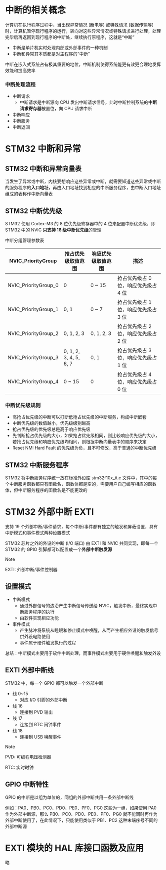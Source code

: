 # 中断的相关概念

计算机在执行程序过程中，当出现异常情况 (断电等) 或特殊请求 (数据传输等) 时，计算机暂停现行程序的运行，转向对这些异常情况或特殊请求进行处理，处理完毕后再返回到现行程序的中断处，继续执行原程序，这就是“中断”
- 中断是单片机实时处理内部或外部事件的一种机制
- 中断和异常其本质都是对主程序的“中断”

中断在嵌入式系统占有极其重要的地位，中断机制使得系统能更有效更合理地发挥效能和提高效率

### 中断处理流程

- 中断请求
  - 中断请求是中断源向 CPU 发出中断请求信号，此时中断控制系统的**中断请求寄存器**被置位，向 CPU 请求中断
- 中断响应
- 中断服务
- 中断返回

# STM32 中断和异常

## STM32 中断和异常向量表

当发生了异常或中断，内核要想响应这些异常或中断，就需要知道这些异常或中断的服务程序的**入口地址**，再由入口地址找到相应的中断服务程序，由中断入口地址组成的表称作中断向量表

## STM32 中断优先级

STM32 使用 Cortex-M3 的 8 位优先级寄存器中的 4 位来配置中断优先级，即 STM32 中的 NVIC **只支持 16 级中断优先级**的管理

中断分组管理参数表

| NVIC_PriorityGroup   | 抢占优先级取值范围     | 响应优先级取值范围 | 描述                                 |
| -------------------- | ---------------------- | ------------------ | ------------------------------------ |
| NVIC_PriorityGroup_0 | 0                      | 0 ~ 15             | 抢占优先级占 0 位，响应优先级占 4 位 |
| NVIC_PriorityGroup_1 | 0, 1                   | 0 ~ 7              | 抢占优先级占 1 位，响应优先级占 3 位 |
| NVIC_PriorityGroup_2 | 0, 1, 2, 3             | 0, 1, 2, 3         | 抢占优先级占 2 位，响应优先级占 2 位 |
| NVIC_PriorityGroup_3 | 0, 1, 2, 3, 4, 5, 6, 7 | 0, 1               | 抢占优先级占 3 位，响应优先级占 1 位 |
| NVIC_PriorityGroup_4 | 0 ~ 15                 | 0                  | 抢占优先级占 4 位，响应优先级占 0 位 |

### 中断优先级规则

- 高抢占优先级的中断可以打断低抢占优先级的中断服务，构成中断嵌套
- 中断优先级的数值越小，优先级级别越高
- 抢占优先级的优先级总是高于响应优先级
- 先判断抢占优先级的大小，如果抢占优先级相同，则比较响应优先级的大小，若抢占优先级和响应优先级均相同，则根据中断向量表中的顺序来决定
- Reset NMI Hard Fault 的优先级为负，且不可修改，高于普通的中断优先级

## STM32 中断服务程序

STM32 将中断服务程序统一放在标准外设库 stm32f10x_it.c 文件中，其中的每个中断服务函数都只有函数名，函数体都是空的，需要用户自己编写相应的函数体，但中断服务程序的函数名是不能更改的

# STM32 外部中断 EXTI

支持 19 个外部中断/事件请求，每个中断/事件都有独立的触发和屏蔽设置，具有中断模式和事件模式两种设置模式

STM32 芯片之外的外设的中断 (I/O 端口) 由 EXTI 和 NVIC 共同实现，即每一个 STM32 的 GPIO 引脚都可以配置成一个**外部中断触发源**

> [!NOTE]
> EXTI: 外部中断/事件控制器

## 设置模式

- 中断模式
  - 通过外部信号的边沿产生中断信号传送给 NVIC，触发中断，最终实现中断服务程序的执行
  - 由软件实现相应功能
- 事件模式
  - 产生脉冲将系统从睡眠和停止模式中唤醒，从而产生相应外设的触发信号供外设电路使用
  - 事件属于硬件触发执行的过程

总结：中断模式主要用于软件中断处理，而事件模式主要用于硬件唤醒和触发外设

## EXTI 外部中断线

STM32 中，每一个 GPIO 都可以触发一个外部中断

- 线 0~15
  - 对应 I/O 引脚的外部中断
- 线 16
  - 连接到 PVD 输出
- 线 17
  - 连接到 RTC 闹钟事件
- 线 18
  - 连接到 USB 唤醒事件

> [!NOTE]
> PVD: 可编程电压检测器
>
> RTC: 实时时钟

## GPIO 中断特性

GPIO 的中断是以组为单位的，同组的外部中断共用一条外部中断线

例如：PA0、PB0、PC0、PD0、PE0、PF0、PG0 这些为一组，如果使用 PA0 作为外部中断源，那么 PB0、PC0、PD0、PE0、PF0、PG0 就不能同时再作为外部中断使用了，在此情况下，只能使用类似于 PB1、PC2 这种末端序号不同的外部中断源

# EXTI 模块的 HAL 库接口函数及应用

略
